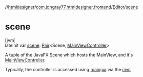 //[htmldesigner](../../../index.md)/[com.jdngray77.htmldesigner.frontend](../index.md)/[Editor](index.md)/[scene](scene.md)

# scene

[jvm]\
lateinit var [scene](scene.md): [Pair](https://kotlinlang.org/api/latest/jvm/stdlib/kotlin/-pair/index.html)&lt;Scene, [MainViewController](../-main-view-controller/index.md)&gt;

A tuple of the JavaFX Scene which hosts the MainView, and it's [MainViewController](../-main-view-controller/index.md).

Typically, the controller is accessed using [maingui](-companion/maingui.md) via the [mvc](-companion/mvc.md)

